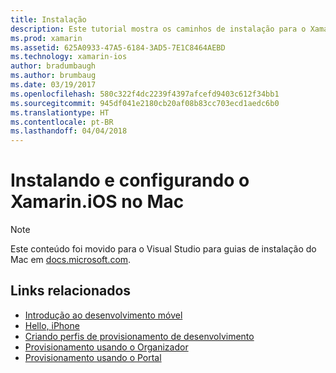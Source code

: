 ```yaml
---
title: Instalação
description: Este tutorial mostra os caminhos de instalação para o Xamarin.iOS.
ms.prod: xamarin
ms.assetid: 625A0933-47A5-6184-3AD5-7E1C8464AEBD
ms.technology: xamarin-ios
author: bradumbaugh
ms.author: brumbaug
ms.date: 03/19/2017
ms.openlocfilehash: 580c322f4dc2239f4397afcefd9403c612f34bb1
ms.sourcegitcommit: 945df041e2180cb20af08b83cc703ecd1aedc6b0
ms.translationtype: HT
ms.contentlocale: pt-BR
ms.lasthandoff: 04/04/2018
---
```

# <a name="installing-and-configuring-xamarinios-on-mac"></a>Instalando e configurando o Xamarin.iOS no Mac

> [!NOTE]
> Este conteúdo foi movido para o Visual Studio para guias de instalação do Mac em [docs.microsoft.com](https://docs.microsoft.com/en-us/visualstudio/mac/installation).



## <a name="related-links"></a>Links relacionados

- [Introdução ao desenvolvimento móvel](~/cross-platform/get-started/introduction-to-mobile-development.md)
- [Hello, iPhone](~/ios/get-started/hello-ios/index.md)
- [Criando perfis de provisionamento de desenvolvimento](http://developer.apple.com/library/ios/#documentation/ToolsLanguages/Conceptual/DevPortalGuide/CreatingandDownloadingDevelopmentProvisioningProfiles/CreatingandDownloadingDevelopmentProvisioningProfiles.html)
- [Provisionamento usando o Organizador](http://developer.apple.com/library/ios/#recipes/xcode_help-devices_organizer/articles/provision_device_for_development-generic.html)
- [Provisionamento usando o Portal](http://developer.apple.com/library/ios/#recipes/ProvisioningPortal_Recipes/DownloadingaProvisioningProfile/DownloadingaProvisioningProfile.html)
